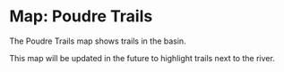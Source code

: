# Map: Poudre Trails

The Poudre Trails map shows trails in the basin.

This map will be updated in the future to highlight trails next to the river.
